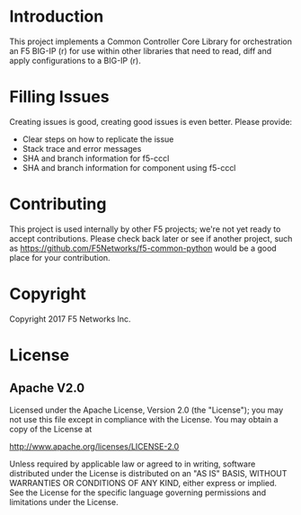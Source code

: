 # Introduction

This project implements a Common Controller Core Library for orchestration an F5 BIG-IP (r) for use within other libraries that need to read, diff and apply configurations to a BIG-IP (r).

# Filling Issues

Creating issues is good, creating good issues is even better. Please provide:
* Clear steps on how to replicate the issue
* Stack trace and error messages
* SHA and branch information for f5-cccl
* SHA and branch information for component using f5-cccl

# Contributing

This project is used internally by other F5 projects; we're not yet ready to accept contributions. Please check back later or see if another project, such as https://github.com/F5Networks/f5-common-python would be a good place for your contribution.

# Copyright
Copyright 2017 F5 Networks Inc.

# License

## Apache V2.0

Licensed under the Apache License, Version 2.0 (the "License"); you may not use
this file except in compliance with the License. You may obtain a copy of the
License at

http://www.apache.org/licenses/LICENSE-2.0

Unless required by applicable law or agreed to in writing, software
distributed under the License is distributed on an "AS IS" BASIS,
WITHOUT WARRANTIES OR CONDITIONS OF ANY KIND, either express or implied.
See the License for the specific language governing permissions and limitations
under the License.
